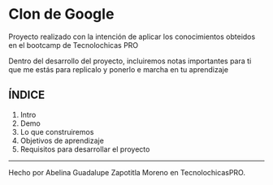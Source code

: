# Clon de Google

Proyecto realizado con la intención de aplicar los conocimientos obteidos en el bootcamp de Tecnolochicas PRO

Dentro del desarrollo del proyecto, incluiremos notas importantes para ti que me estás para replicalo y ponerlo e marcha en tu aprendizaje

## ÍNDICE ##

1. Intro
2. Demo
3. Lo que construiremos
4. Objetivos de aprendizaje
5. Requisitos para desarrollar el proyecto

****

Hecho por Abelina Guadalupe Zapotitla Moreno en TecnolochicasPRO.
